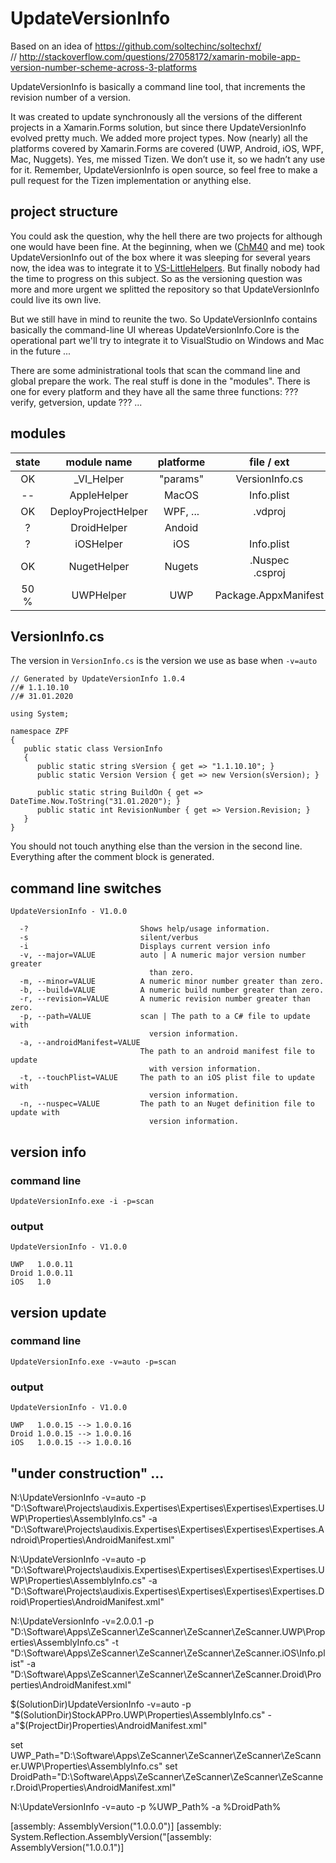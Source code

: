 # UpdateVersionInfo

Based on an idea of https://github.com/soltechinc/soltechxf/   
// http://stackoverflow.com/questions/27058172/xamarin-mobile-app-version-number-scheme-across-3-platforms

UpdateVersionInfo is basically a command line tool, that increments the revision number of a version.  

It was created to update synchronously all the versions of the different projects in a Xamarin.Forms solution, but since there UpdateVersionInfo evolved pretty much. We added more project types. Now (nearly) all the platforms covered by Xamarin.Forms are covered (UWP, Android, iOS, WPF, Mac, Nuggets). Yes, me missed Tizen. We don’t use it, so we hadn’t any use for it. Remember, UpdateVersionInfo is open source, so feel free to make a pull request for the Tizen implementation or anything else.



## project structure

You could ask the question, why the hell there are two projects for although one would have been fine. At the beginning, when we ([ChM40](https://github.com/ChM40) and me) took UpdateVersionInfo out of the box where it was sleeping for several years now, the idea was to integrate it to [VS-LittleHelpers](https://github.com/ZeProgFactory/VS-LittleHelpers). But finally nobody had the time to progress on this subject. So as the versioning question was more and more urgent we splitted the repository so that UpdateVersionInfo could live its own live.

But we still have in mind to reunite the two. So UpdateVersionInfo  contains basically the command-line UI whereas UpdateVersionInfo.Core is the operational part we'll try to integrate it to VisualStudio on Windows and Mac in the future ...

There are some administrational tools that scan the command line and global prepare the work. The real stuff is done in the "modules". There is one for every platform and they have all the same three functions:  ??? verify, getversion, update ??? ...

## modules

| state | module name     | platforme | file / ext | remarques |
|:--------------: | :-------: | :--------: | :--------: | ---------- |
|  OK   |  _VI_Helper     | "params" | VersionInfo.cs |  |
| --   | AppleHelper     | MacOS | Info.plist | TBD |
| OK | DeployProjectHelper | WPF, ... | .vdproj |  |
| ?   | DroidHelper     | Andoid | | |
| ?      | iOSHelper       | iOS | Info.plist |  |
| OK | NugetHelper     | Nugets | .Nuspec<br />.csproj |  |
| 50 %   | UWPHelper       | UWP | Package.AppxManifest |  |



## VersionInfo.cs

The version in `VersionInfo.cs` is the version we use as base when `-v=auto`

```
// Generated by UpdateVersionInfo 1.0.4
//# 1.1.10.10
//# 31.01.2020

using System;

namespace ZPF
{
   public static class VersionInfo
   {
      public static string sVersion { get => "1.1.10.10"; }
      public static Version Version { get => new Version(sVersion); }

      public static string BuildOn { get => DateTime.Now.ToString("31.01.2020"); }
      public static int RevisionNumber { get => Version.Revision; }
   }
}
```

You should not touch anything else than the version in the second line.  Everything after the comment block is generated.



## command line switches

```
UpdateVersionInfo - V1.0.0

  -?                         Shows help/usage information.
  -s                         silent/verbus
  -i                         Displays current version info
  -v, --major=VALUE          auto | A numeric major version number greater
                               than zero.
  -m, --minor=VALUE          A numeric minor number greater than zero.
  -b, --build=VALUE          A numeric build number greater than zero.
  -r, --revision=VALUE       A numeric revision number greater than zero.
  -p, --path=VALUE           scan | The path to a C# file to update with
                               version information.
  -a, --androidManifest=VALUE
                             The path to an android manifest file to update
                               with version information.
  -t, --touchPlist=VALUE     The path to an iOS plist file to update with
                               version information.
  -n, --nuspec=VALUE         The path to an Nuget definition file to update with
                               version information.
```



## version info

### command line
```
UpdateVersionInfo.exe -i -p=scan
```
### output
```
UpdateVersionInfo - V1.0.0

UWP   1.0.0.11
Droid 1.0.0.11
iOS   1.0
```



## version update

### command line
```
UpdateVersionInfo.exe -v=auto -p=scan
```
### output
```
UpdateVersionInfo - V1.0.0

UWP   1.0.0.15 --> 1.0.0.16
Droid 1.0.0.15 --> 1.0.0.16
iOS   1.0.0.15 --> 1.0.0.16
```

  

## "under construction" ...

N:\UpdateVersionInfo -v=auto 
    -p "D:\Software\Projects\audixis.Expertises\Expertises\Expertises\Expertises.UWP\Properties\AssemblyInfo.cs" 
    -a "D:\Software\Projects\audixis.Expertises\Expertises\Expertises\Expertises.Android\Properties\AndroidManifest.xml"

N:\UpdateVersionInfo -v=auto 
    -p "D:\Software\Projects\audixis.Expertises\Expertises\Expertises\Expertises.UWP\Properties\AssemblyInfo.cs" 
    -a "D:\Software\Projects\audixis.Expertises\Expertises\Expertises\Expertises.Droid\Properties\AndroidManifest.xml"

N:\UpdateVersionInfo -v=2.0.0.1 
    -p "D:\Software\Apps\ZeScanner\ZeScanner\ZeScanner\ZeScanner.UWP\Properties\AssemblyInfo.cs" 
    -t "D:\Software\Apps\ZeScanner\ZeScanner\ZeScanner\ZeScanner.iOS\Info.plist" 
    -a "D:\Software\Apps\ZeScanner\ZeScanner\ZeScanner\ZeScanner.Droid\Properties\AndroidManifest.xml"


<PreBuildEvent>$(SolutionDir)UpdateVersionInfo -v=auto -p "$(SolutionDir)StockAPPro.UWP\Properties\AssemblyInfo.cs" -a"$(ProjectDir)Properties\AndroidManifest.xml"</PreBuildEvent>


set UWP_Path="D:\Software\Apps\ZeScanner\ZeScanner\ZeScanner\ZeScanner.UWP\Properties\AssemblyInfo.cs"
set DroidPath="D:\Software\Apps\ZeScanner\ZeScanner\ZeScanner\ZeScanner.Droid\Properties\AndroidManifest.xml"

N:\UpdateVersionInfo -v=auto -p %UWP_Path% -a %DroidPath%



[assembly: AssemblyVersion("1.0.0.0")]
[assembly: System.Reflection.AssemblyVersion("[assembly: AssemblyVersion("1.0.0.1")]
